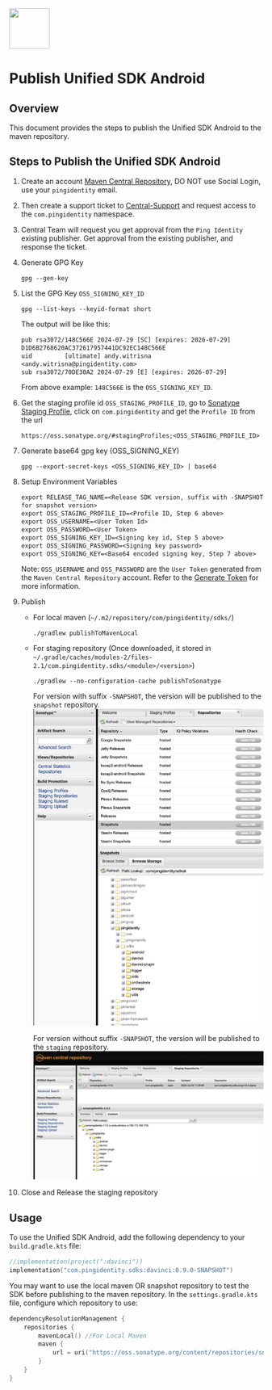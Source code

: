 <div>
  <picture>
     <img src="https://www.pingidentity.com/content/dam/ping-6-2-assets/topnav-json-configs/Ping-Logo.svg" width="80" height="80"  alt=""/>
  </picture>
</div>

# Publish Unified SDK Android

## Overview

This document provides the steps to publish the Unified SDK Android to the maven repository.

## Steps to Publish the Unified SDK Android

1. Create an account [Maven Central Repository](https://central.sonatype.com/), DO NOT use Social Login, use
   your `pingidentity` email.
2. Then create a support ticket to [Central-Support](central-support@sonatype.com) and request access to
   the `com.pingidentity` namespace.
3. Central Team will request you get approval from the `Ping Identity` existing publisher. Get approval from the
   existing publisher, and response the ticket.
4. Generate GPG Key
    ```shell
    gpg --gen-key
    ```
5. List the GPG Key `OSS_SIGNING_KEY_ID`
    ```shell
    gpg --list-keys --keyid-format short
    ```
   The output will be like this:
    ```shell
    pub rsa3072/148C566E 2024-07-29 [SC] [expires: 2026-07-29]
    D1D6B2768620AC372617957441DC92EC148C566E
    uid         [ultimate] andy.witrisna <andy.witrisna@pingidentity.com>
    sub rsa3072/70DE30A2 2024-07-29 [E] [expires: 2026-07-29]
   ```
   From above example: `148C566E` is the `OSS_SIGNING_KEY_ID`.

6. Get the staging profile id `OSS_STAGING_PROFILE_ID`, go
   to [Sonatype Staging Profile](https://oss.sonatype.org/#stagingProfiles), click on `com.pingidentity` and get
   the `Profile ID` from the url
    ```shell
    https://oss.sonatype.org/#stagingProfiles;<OSS_STAGING_PROFILE_ID>
    ```

7. Generate base64 gpg key (OSS_SIGNING_KEY)
    ```shell
    gpg --export-secret-keys <OSS_SIGNING_KEY_ID> | base64
    ```

8. Setup Environment Variables

    ```shell
   export RELEASE_TAG_NAME=<Release SDK version, suffix with -SNAPSHOT for snapshot version>
   export OSS_STAGING_PROFILE_ID=<Profile ID, Step 6 above>
   export OSS_USERNAME=<User Token Id>
   export OSS_PASSWORD=<User Token>
   export OSS_SIGNING_KEY_ID=<Signing key id, Step 5 above> 
   export OSS_SIGNING_PASSWORD=<Signing key password>
   export OSS_SIGNING_KEY=<Base64 encoded signing key, Step 7 above>
   ```
   Note: `OSS_USERNAME` and `OSS_PASSWORD` are the `User Token` generated from the `Maven Central Repository` account.
   Refer to the [Generate Token](https://central.sonatype.org/publish/generate-token/) for more information.

9. Publish
    - For local maven (`~/.m2/repository/com/pingidentity/sdks/`)
        ```shell
        ./gradlew publishToMavenLocal
        ```
    - For staging repository (Once downloaded, it stored in `~/.gradle/caches/modules-2/files-2.1/com.pingidentity.sdks/<module>/<version>`)
         ```shell
         ./gradlew --no-configuration-cache publishToSonatype
         ```
      For version with suffix `-SNAPSHOT`, the version will be published to the `snapshot` repository.
      <img src="images/snapshot.png" width="500">

      For version without suffix `-SNAPSHOT`, the version will be published to the `staging` repository.
      <img src="images/staging.png" width="500">

10. Close and Release the staging repository

## Usage

To use the Unified SDK Android, add the following dependency to your `build.gradle.kts` file:

```kotlin
//implementation(project(":davinci"))
implementation("com.pingidentity.sdks:davinci:0.9.0-SNAPSHOT")
```

You may want to use the local maven OR snapshot repository to test the SDK before publishing to the maven repository.
In the `settings.gradle.kts` file, configure which repository to use:

```kotlin
dependencyResolutionManagement {
    repositories {
        mavenLocal() //For Local Maven
        maven {
            url = uri("https://oss.sonatype.org/content/repositories/snapshots/") //For Snapshot Repository
        }
    }
}
```
